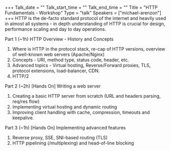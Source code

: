 +++
Talk_date = ""
Talk_start_time = ""
Talk_end_time = ""
Title = "HTTP Fundamentals - Workshop"
Type = "talk"
Speakers = ["michael-arenzon"]
+++
HTTP is the de-facto standard protocol of the internet and heavily used in almost all systems - in depth understanding of HTTP is crucial for design, performance scaling and day to day operations.

Part 1 (~1h) HTTP Overview - History and Concepts

1. Where is HTTP in the protocol stack, re-cap of HTTP versions, overview of well-known web servers (Apache/Nginx)
1. Concepts - URI, method type, status code, header, etc.
1. Advanced topics - Virtual hosting, Reverse/Forward proxies, TLS, protocol extensions, load-balancer, CDN.
1. HTTP/2

Part 2 (~2h) [Hands On] Writing a web server

1. Creating a basic HTTP server from scratch (URL and headers parsing, req/res flow)
1. Implementing virtual hosting and dynamic routing
1. Improving client handling with cache, compression, timeouts and keepalive.

Part 3 (~1h) [Hands On] Implementing advanced features

1. Reverse proxy, SSE, SNI-based routing (TLS)
1. HTTP pipelining (/multiplexing) and head-of-line blocking